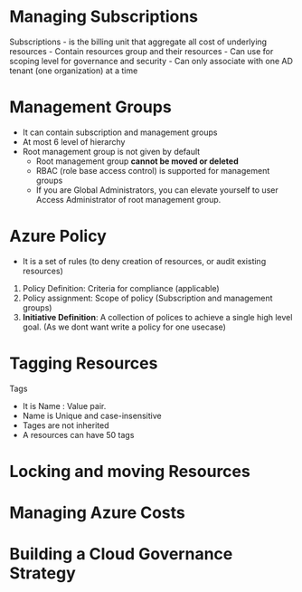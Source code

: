 # Managing Subscriptions

Subscriptions
	- is the billing unit that aggregate all cost of underlying resources
	- Contain resources group and their resources
	- Can use for scoping level for governance and security
	- Can only associate with one AD tenant (one organization) at a time


# Management Groups
- It can contain subscription and management groups
- At most 6 level of hierarchy
- Root management group is not given by default
	- Root management group **cannot be moved or deleted**
	- RBAC (role base access control) is supported for management groups
	- If you are Global Administrators, you can elevate yourself to user Access Administrator of root management group.

# Azure Policy
- It is a set of rules (to deny creation of resources, or audit existing resources)
1. Policy Definition: Criteria for compliance (applicable)
2. Policy assignment: Scope of policy (Subscription and management groups)
3. **Initiative Definition**: A collection of polices to achieve a single high level goal. (As we dont want write a policy for one usecase)

# Tagging Resources

Tags
- It is Name : Value pair.
- Name is Unique and case-insensitive
- Tages are not inherited
- A resources can have 50 tags


# Locking and moving Resources

# Managing Azure Costs

# Building a Cloud Governance Strategy